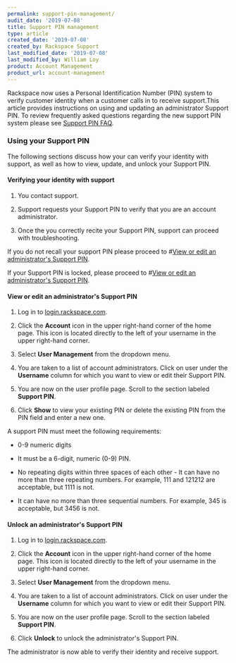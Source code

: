 ```yaml
---
permalink: support-pin-management/
audit_date: '2019-07-08'
title: Support PIN management
type: article
created_date: '2019-07-08'
created_by: Rackspace Support
last_modified_date: '2019-07-08'
last_modified_by: William Loy
product: Account Management
product_url: account-management
---
```


Rackspace now uses a Personal Identification Number (PIN) system to verify customer identity when a customer calls in to receive support.This article provides instructions on using and updating an administrator Support PIN. To review frequently asked questions regarding the new support PIN system please see [Support PIN FAQ](/how-to/support-pin-faq).


### Using your Support PIN

The following sections discuss how your can verify your identity with support, as well as how to view, update, and unlock your Support PIN.

#### Verifying your identity with support

1. You contact support.

2. Support requests your Support PIN to verify that you are an account administrator.

3. Once the you correctly recite your Support PIN, support can proceed with troubleshooting.

If you do not recall your support PIN please proceed to #[View or edit an administrator's Support PIN](#view-or-edit-an-administrators-support-pin).

If your Support PIN is locked, please proceed to  #[View or edit an administrator's Support PIN](#view-or-edit-an-administrators-support-pin).

#### View or edit an administrator's Support PIN

1. Log in to [login.rackspace.com](https://login.rackspace.com).

2. Click the **Account** icon in the upper right-hand corner of the home page. This icon is located directly to the left of your username in the upper right-hand corner.

3. Select **User Management** from the dropdown menu.

4. You are taken to a list of account administrators. Click on user under the **Username** column for which you want to view or edit their Support PIN.

5. You are now on the user profile page. Scroll to the section labeled **Support PIN**.

6. Click **Show** to view your existing PIN or delete the existing PIN from the PIN field and enter a new one.

A support PIN must meet the following requirements:


  - 0-9 numeric digits​		 

  - It must be a 6-digit, numeric (0-9) PIN.

  - No repeating digits within three spaces of each other		 - It can have no more than three repeating numbers. For example, 111 and 121212 are acceptable, but 1111 is not.

  - It can have no more than three sequential numbers. For example, 345 is acceptable, but 3456 is not.

#### Unlock an administrator's Support PIN

1. Log in to [login.rackspace.com](https://login.rackspace.com).

2. Click the **Account** icon in the upper right-hand corner of the home page. This icon is located directly to the left of your username in the upper right-hand corner.

3. Select **User Management** from the dropdown menu.

4. You are taken to a list of account administrators. Click on user under the **Username** column for which you want to view or edit their Support PIN.

5. You are now on the user profile page. Scroll to the section labeled **Support PIN**.

6. Click **Unlock** to unlock the administrator's Support PIN.

The administrator is now able to verify their identity and receive support.
